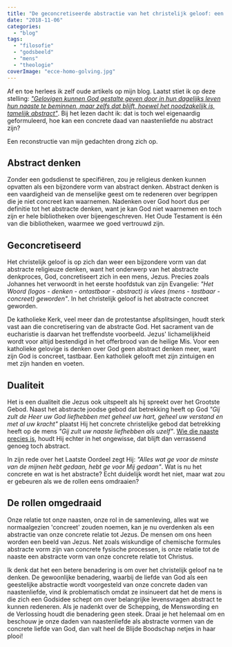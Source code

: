 ```yaml
---
title: "De geconcretiseerde abstractie van het christelijk geloof: een mind-twister"
date: "2018-11-06"
categories: 
  - "blog"
tags: 
  - "filosofie"
  - "godsbeeld"
  - "mens"
  - "theologie"
coverImage: "ecce-homo-golving.jpg"
---
```


Af en toe herlees ik zelf oude artikels op mijn blog. Laatst stiet ik op deze stelling: [_"Gelovigen kunnen God gestalte geven door in hun dagelijks leven hun naaste te beminnen, maar zelfs dat blijft, hoewel het noodzakelijk is, tamelijk abstract"_](/page/praktische-gids-bij-gebedshoudingen-in-de-liturgie/). Bij het lezen dacht ik: dat is toch wel eigenaardig geformuleerd, hoe kan een concrete daad van naastenliefde nu abstract zijn?  

Een reconstructie van mijn gedachten drong zich op.  

## Abstract denken  

Zonder een godsdienst te specifiëren, zou je religieus denken kunnen opvatten als een bijzondere vorm van abstract denken. Abstract denken is een vaardigheid van de menselijke geest om te redeneren over begrippen die je niet concreet kan waarnemen. Nadenken over God hoort dus per definitie tot het abstracte denken, want je kan God niet waarnemen en toch zijn er hele bibliotheken over bijeengeschreven. Het Oude Testament is één van die bibliotheken, waarmee we goed vertrouwd zijn.  

## Geconcretiseerd

Het christelijk geloof is op zich dan weer een bijzondere vorm van dat abstracte religieuze denken, want het onderwerp van het abstracte denkproces, God, concretiseert zich in een mens, Jezus. Precies zoals Johannes het verwoordt in het eerste hoofdstuk van zijn Evangelie: _"Het Woord (logos - denken - ontastbaar - abstract) is vlees (mens - tastbaar - concreet) geworden"_. In het christelijk geloof is het abstracte concreet geworden.  

De katholieke Kerk, veel meer dan de protestantse afsplitsingen, houdt sterk vast aan die concretisering van de abstracte God. Het sacrament van de eucharistie is daarvan het treffendste voorbeeld. Jezus' lichamelijkheid wordt voor altijd bestendigd in het offerbrood van de heilige Mis. Voor een katholieke gelovige is denken over God geen abstract denken meer, want zijn God is concreet, tastbaar. Een katholiek gelooft met zijn zintuigen en met zijn handen en voeten.  

## Dualiteit

Het is een dualiteit die Jezus ook uitspeelt als hij spreekt over het Grootste Gebod. Naast het abstracte joodse gebod dat betrekking heeft op God _"Gij zult de Heer uw God liefhebben met geheel uw hart, geheel uw verstand en met al uw kracht"_ plaatst Hij het concrete christelijke gebod dat betrekking heeft op de mens _"Gij zult uw naaste liefhebben als uzelf"_. [Wie die naaste precies is](/blog/wie-is-mijn-naaste/), houdt Hij echter in het ongewisse, dat blijft dan verrassend genoeg toch abstract.  

In zijn rede over het Laatste Oordeel zegt Hij: _"Alles wat ge voor de minste van de mijnen hebt gedaan, hebt ge voor Mij gedaan"_. Wat is nu het concrete en wat is het abstracte? Echt duidelijk wordt het niet, maar wat zou er gebeuren als we de rollen eens omdraaien?  

## De rollen omgedraaid

Onze relatie tot onze naasten, onze rol in de samenleving, alles wat we normaalgezien 'concreet' zouden noemen, kan je nu overdenken als een abstractie van onze concrete relatie tot Jezus. De mensen om ons heen worden een beeld van Jezus. Net zoals wiskundige of chemische formules abstracte vorm zijn van concrete fysische processen, is onze relatie tot de naaste een abstracte vorm van onze concrete relatie tot Christus.  

Ik denk dat het een betere benadering is om over het christelijk geloof na te denken. De gewoonlijke benadering, waarbij de liefde van God als een geestelijke abstractie wordt voorgesteld van onze concrete daden van naastenliefde, vind ik problematisch omdat ze insinueert dat het de mens is die zich een Godsidee schept om over belangrijke levensvragen abstract te kunnen redeneren. Als je nadenkt over de Schepping, de Menswording en de Verlossing houdt die benadering geen steek. Draai je het helemaal om en beschouw je onze daden van naastenliefde als abstracte vormen van de concrete liefde van God, dan valt heel de Blijde Boodschap netjes in haar plooi!

